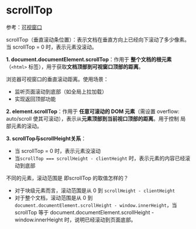 # scrollTop
参考：[可视窗口](./可视窗口.md)

scrollTop（垂直滚动条位置）：表示文档在垂直方向上已经向下滚动了多少像素。当 scrollTop = 0 时，表示元素没滚动。

**1. document.documentElement.scrollTop**：作用于 **整个文档的根元素**（`<html>` 标签），用于获取**文档顶部到可视窗口顶部的距离**。

浏览器可视窗口的垂直滚动距离。使用场景：
  * 监听页面滚动到底部（如全局上拉加载）
  * 实现返回顶部功能

**2. element.scrollTop**：作用于 **任意可滚动的 DOM 元素**（需设置 overflow: auto/scroll 使其可滚动），表示从**元素顶部到当前视口顶部的距离**。用于控制 局部元素的滚动。

**3. scrollTop与scrollHeight关系**：
  * 当 scrollTop = 0 时，表示元素没滚动
  * 当`scrollTop === scrollHeight - clientHeight` 时，表示元素的内容已经滚动到底部

不同的元素，滚动范围是 即scrollTop 的取值怎样的？
* 对于块级元素而言，滚动范围是从 0 到 `scrollHeight - clientHeight`
* 对于整个文档，滚动范围是从 0 到 `document.documentElement.scrollHeight - window.innerHeight`，当 scrollTop 等于 document.documentElement.scrollHeight - window.innerHeight 时，说明已经滚动到页面底部。

